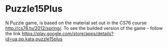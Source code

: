 # Puzzle15Plus
N Puzzle game, is based on the material set out in the CS76 course http://cs76.tv/2012/spring/.
To see the builded version of the game - follow the link https://play.google.com/store/apps/details?id=ua.pp.kata.puzzle15plus
